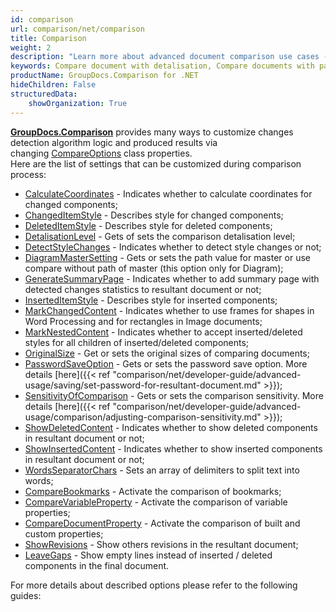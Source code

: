 ```yaml
---
id: comparison
url: comparison/net/comparison
title: Comparison
weight: 2
description: "Learn more about advanced document comparison use cases - how to adjust comparison detalisation level, get changed elements coordinates, detect style detection and many more using GroupDocs.Comparison for .NET"
keywords: Compare document with detalisation, Compare documents with password
productName: GroupDocs.Comparison for .NET
hideChildren: False
structuredData:
    showOrganization: True
---
```

[**GroupDocs.Comparison**](https://products.groupdocs.com/comparison/net) provides many ways to customize changes detection algorithm logic and produced results via changing [CompareOptions](https://reference.groupdocs.com/comparison/net/groupdocs.comparison.options/compareoptions) class properties.   
Here are the list of settings that can be customized during comparison process:

*   [CalculateCoordinates](https://reference.groupdocs.com/comparison/net/groupdocs.comparison.options/compareoptions/properties/calculatecoordinates) - Indicates whether to calculate coordinates for changed components;
*   [ChangedItemStyle](https://reference.groupdocs.com/comparison/net/groupdocs.comparison.options/compareoptions/properties/changeditemstyle) - Describes style for changed components;
*   [DeletedItemStyle](https://reference.groupdocs.com/comparison/net/groupdocs.comparison.options/compareoptions/properties/deleteditemstyle) - Describes style for deleted components;
*   [DetalisationLevel](https://reference.groupdocs.com/comparison/net/groupdocs.comparison.options/compareoptions/properties/detalisationlevel) - Gets of sets the comparison detalisation level;
*   [DetectStyleChanges](https://reference.groupdocs.com/comparison/net/groupdocs.comparison.options/compareoptions/properties/detectstylechanges) - Indicates whether to detect style changes or not;
*   [DiagramMasterSetting](https://reference.groupdocs.com/comparison/net/groupdocs.comparison.options/compareoptions/properties/diagrammastersetting) - Gets or sets the path value for master or use compare without path of master (this option only for Diagram);
*   [GenerateSummaryPage](https://reference.groupdocs.com/comparison/net/groupdocs.comparison.options/compareoptions/properties/generatesummarypage) - Indicates whether to add summary page with detected changes statistics to resultant document or not;
*   [InsertedItemStyle](https://reference.groupdocs.com/comparison/net/groupdocs.comparison.options/compareoptions/properties/inserteditemstyle) - Describes style for inserted components;
*   [MarkChangedContent](https://reference.groupdocs.com/comparison/net/groupdocs.comparison.options/compareoptions/properties/markchangedcontent) - Indicates whether to use frames for shapes in Word Processing and for rectangles in Image documents;
*   [MarkNestedContent](https://reference.groupdocs.com/comparison/net/groupdocs.comparison.options/compareoptions/properties/marknestedcontent) - Indicates whether to accept inserted/deleted styles for all children of inserted/deleted components;
*   [OriginalSize](https://reference.groupdocs.com/comparison/net/groupdocs.comparison.options/compareoptions/properties/originalsize) - Get or sets the original sizes of comparing documents;
*   [PasswordSaveOption](https://reference.groupdocs.com/comparison/net/groupdocs.comparison.options/compareoptions/properties/passwordsaveoption) - Gets or sets the password save option. More details [here]({{< ref "comparison/net/developer-guide/advanced-usage/saving/set-password-for-resultant-document.md" >}});
*   [SensitivityOfComparison](https://reference.groupdocs.com/comparison/net/groupdocs.comparison.options/compareoptions/properties/sensitivityofcomparison) - Gets or sets the comparison sensitivity. More details [here]({{< ref "comparison/net/developer-guide/advanced-usage/comparison/adjusting-comparison-sensitivity.md" >}});
*   [ShowDeletedContent](https://reference.groupdocs.com/comparison/net/groupdocs.comparison.options/compareoptions/properties/showdeletedcontent) - Indicates whether to show deleted components in resultant document or not;
*   [ShowInsertedContent](https://reference.groupdocs.com/comparison/net/groupdocs.comparison.options/compareoptions/properties/showinsertedcontent "ShowInsertedContent Property ") - Indicates whether to show inserted components in resultant document or not;
*   [WordsSeparatorChars](https://reference.groupdocs.com/comparison/net/groupdocs.comparison.options/compareoptions/properties/wordsseparatorchars) - Sets an array of delimiters to split text into words;
*   [CompareBookmarks](https://reference.groupdocs.com/comparison/net/groupdocs.comparison.options/compareoptions/properties/comparebookmarks) - Activate the comparison of bookmarks;
*   [CompareVariableProperty](https://reference.groupdocs.com/comparison/net/groupdocs.comparison.options/compareoptions/properties/comparevariableproperty) - Activate the comparison of variable properties;
*   [CompareDocumentProperty](https://reference.groupdocs.com/comparison/net/groupdocs.comparison.options/compareoptions/properties/comparedocumentproperty) - Activate the comparison of built and custom properties;
*   [ShowRevisions](https://reference.groupdocs.com/comparison/net/groupdocs.comparison.options/compareoptions/properties/showrevisions) - Show others revisions in the resultant document;
*   [LeaveGaps](https://reference.groupdocs.com/comparison/net/groupdocs.comparison.options/compareoptions/properties/leavegaps) - Show empty lines instead of inserted / deleted components in the final document.

For more details about described options please refer to the following guides:
